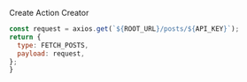 Create Action Creator
```js
const request = axios.get(`${ROOT_URL}/posts/${API_KEY}`);
return {
  type: FETCH_POSTS,
  payload: request,
};
}

```
